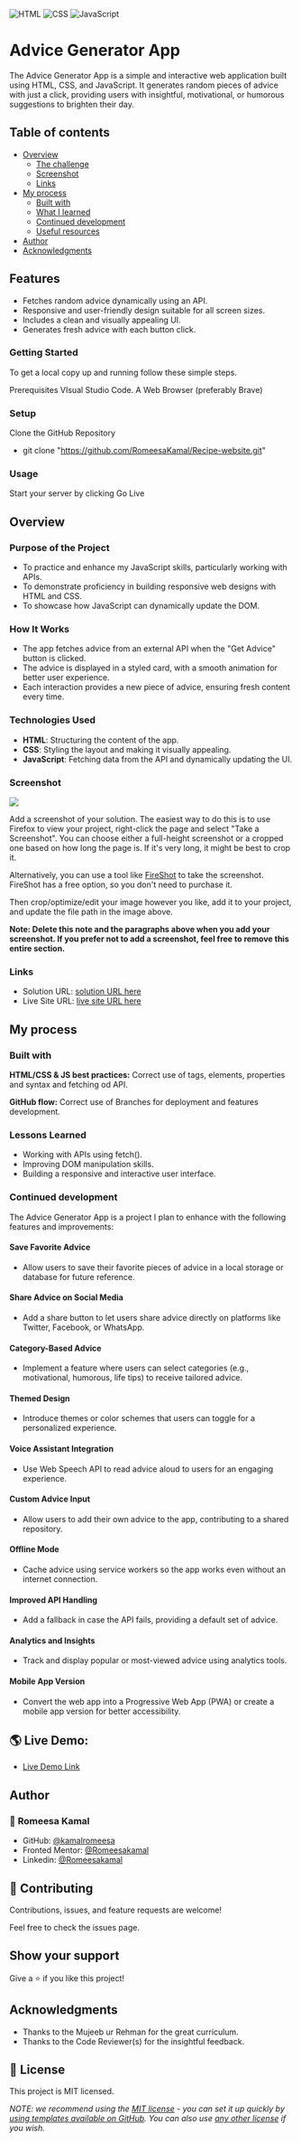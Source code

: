 ![HTML](https://img.shields.io/badge/-HTML-orange) ![CSS](https://img.shields.io/badge/-CSS-blue) ![JavaScript](https://img.shields.io/badge/-JavaScript-yellow)

# Advice Generator App

The Advice Generator App is a simple and interactive web application built using HTML, CSS, and JavaScript. It generates random pieces of advice with just a click, providing users with insightful, motivational, or humorous suggestions to brighten their day. 

## Table of contents

- [Overview](#overview)
  - [The challenge](#the-challenge)
  - [Screenshot](#screenshot)
  - [Links](#links)
- [My process](#my-process)
  - [Built with](#built-with)
  - [What I learned](#what-i-learned)
  - [Continued development](#continued-development)
  - [Useful resources](#useful-resources)
- [Author](#author)
- [Acknowledgments](#acknowledgments)

## Features

- Fetches random advice dynamically using an API.
- Responsive and user-friendly design suitable for all screen sizes.
- Includes a clean and visually appealing UI.
- Generates fresh advice with each button click.

### Getting Started

To get a local copy up and running follow these simple steps.

Prerequisites
VIsual Studio Code.
A Web Browser (preferably Brave)

### Setup

Clone the GitHub Repository

- git clone "https://github.com/RomeesaKamal/Recipe-website.git"

### Usage

Start your server by clicking Go Live

## Overview

### Purpose of the Project

- To practice and enhance my JavaScript skills, particularly working with APIs.
- To demonstrate proficiency in building responsive web designs with HTML and CSS.
- To showcase how JavaScript can dynamically update the DOM.

### How It Works

- The app fetches advice from an external API when the "Get Advice" button is clicked.
- The advice is displayed in a styled card, with a smooth animation for better user experience.
- Each interaction provides a new piece of advice, ensuring fresh content every time.

### Technologies Used

- **HTML**: Structuring the content of the app.
- **CSS**: Styling the layout and making it visually appealing.
- **JavaScript**: Fetching data from the API and dynamically updating the UI.



### Screenshot

![](./screenshot.jpg)

Add a screenshot of your solution. The easiest way to do this is to use Firefox to view your project, right-click the page and select "Take a Screenshot". You can choose either a full-height screenshot or a cropped one based on how long the page is. If it's very long, it might be best to crop it.

Alternatively, you can use a tool like [FireShot](https://getfireshot.com/) to take the screenshot. FireShot has a free option, so you don't need to purchase it. 

Then crop/optimize/edit your image however you like, add it to your project, and update the file path in the image above.

**Note: Delete this note and the paragraphs above when you add your screenshot. If you prefer not to add a screenshot, feel free to remove this entire section.**

### Links

- Solution URL: [ solution URL here](https://github.com/RomeesaKamal/advice-generator-app-main)
- Live Site URL: [ live site URL here](https://romeesakamal.github.io/advice-generator-app-main/)

## My process

### Built with


**HTML/CSS & JS best practices:** Correct use of tags, elements, properties and syntax and fetching od API.

**GitHub flow:** Correct use of Branches for deployment and features development.

### Lessons Learned
- Working with APIs using fetch().
- Improving DOM manipulation skills.
- Building a responsive and interactive user interface.


### Continued development

The Advice Generator App is a project I plan to enhance with the following features and improvements:

#### Save Favorite Advice
- Allow users to save their favorite pieces of advice in a local storage or database for future reference.

#### Share Advice on Social Media
- Add a share button to let users share advice directly on platforms like Twitter, Facebook, or WhatsApp.

#### Category-Based Advice
- Implement a feature where users can select categories (e.g., motivational, humorous, life tips) to receive tailored advice.

#### Themed Design
- Introduce themes or color schemes that users can toggle for a personalized experience.

#### Voice Assistant Integration
- Use Web Speech API to read advice aloud to users for an engaging experience.

#### Custom Advice Input
- Allow users to add their own advice to the app, contributing to a shared repository.

#### Offline Mode
- Cache advice using service workers so the app works even without an internet connection.

#### Improved API Handling
- Add a fallback in case the API fails, providing a default set of advice.

#### Analytics and Insights
- Track and display popular or most-viewed advice using analytics tools.

#### Mobile App Version
- Convert the web app into a Progressive Web App (PWA) or create a mobile app version for better accessibility.



## 🌎 Live Demo:

- [Live Demo Link](romeesakamal.github.io/advice-generator-app-main/)


## Author

### 👤 **Romeesa Kamal**

- GitHub: [@kamalromeesa](https://github.com/RomeesaKamal/)
- Fronted Mentor: [@Romeesakamal](https://www.frontendmentor.io/profile/RomeesaKamal)
- Linkedin: [@Romeesakamal](https://www.linkedin.com/in/romeesa-kamal-7864b8342/)

## 🤝 Contributing

Contributions, issues, and feature requests are welcome!

Feel free to check the issues page.

## Show your support

Give a ⭐️ if you like this project!

## Acknowledgments

- Thanks to the Mujeeb ur Rehman for the great curriculum.
- Thanks to the Code Reviewer(s) for the insightful feedback.

## 📝 License

This project is MIT licensed.

_NOTE: we recommend using the [MIT license](https://choosealicense.com/licenses/mit/) - you can set it up quickly by [using templates available on GitHub](https://docs.github.com/en/communities/setting-up-your-project-for-healthy-contributions/adding-a-license-to-a-repository). You can also use [any other license](https://choosealicense.com/licenses/) if you wish._
